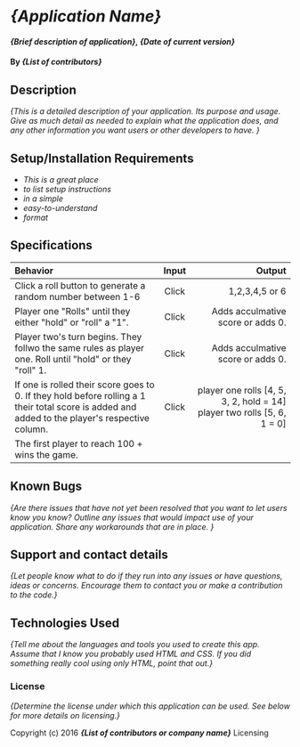 # _{Application Name}_

#### _{Brief description of application}, {Date of current version}_

#### By _**{List of contributors}**_

## Description

_{This is a detailed description of your application. Its purpose and usage.  Give as much detail as needed to explain what the application does, and any other information you want users or other developers to have. }_

## Setup/Installation Requirements

* _This is a great place_
* _to list setup instructions_
* _in a simple_
* _easy-to-understand_
* _format_

## Specifications

|       Behavior        |       Input       |       Output      |
|:----------------------|:-----------------:|------------------:|
| Click a roll button to generate a random number between 1-6 | Click | 1,2,3,4,5 or 6 |
| Player one "Rolls" until they either "hold" or "roll" a "1". | Click | Adds acculmative score or adds 0.
| Player two's turn begins. They follwo the same rules as player one. Roll until "hold" or they "roll" 1. | Click | Adds acculmative score or adds 0.
| If one is rolled their score goes to 0. If they hold before rolling a 1 their total score is added and added to the player's respective column. | Click | player one rolls [4, 5, 3, 2, hold = 14] player two rolls [5, 6, 1 = 0] |
| The first player to reach 100 + wins the game.


## Known Bugs

_{Are there issues that have not yet been resolved that you want to let users know you know?  Outline any issues that would impact use of your application.  Share any workarounds that are in place. }_

## Support and contact details

_{Let people know what to do if they run into any issues or have questions, ideas or concerns.  Encourage them to contact you or make a contribution to the code.}_

## Technologies Used

_{Tell me about the languages and tools you used to create this app. Assume that I know you probably used HTML and CSS. If you did something really cool using only HTML, point that out.}_

### License

*{Determine the license under which this application can be used.  See below for more details on licensing.}*

Copyright (c) 2016 **_{List of contributors or company name}_**
Licensing